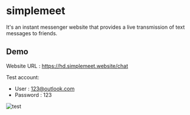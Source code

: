 # simplemeet

It's an instant messenger website that provides a live transmission of text messages to friends.

## Demo

Website URL : https://hd.simplemeet.website/chat

Test account:
* User : 123@outlook.com
* Password : 123

![test](https://user-images.githubusercontent.com/93437400/210403985-9515af54-e18e-4e3f-b613-829f60cc2584.gif)

